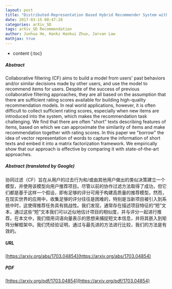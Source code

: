 ```yaml
---
layout: post
title: "Distributed-Representation Based Hybrid Recommender System with Short Item Descriptions"
date: 2017-03-15 00:47:28
categories: arXiv_SD
tags: arXiv_SD Recommendation
author: Junhua He, Hankz Hankui Zhuo, Jarvan Law
mathjax: true
---
```


* content
{:toc}

##### Abstract
Collaborative filtering (CF) aims to build a model from users' past behaviors and/or similar decisions made by other users, and use the model to recommend items for users. Despite of the success of previous collaborative filtering approaches, they are all based on the assumption that there are sufficient rating scores available for building high-quality recommendation models. In real world applications, however, it is often difficult to collect sufficient rating scores, especially when new items are introduced into the system, which makes the recommendation task challenging. We find that there are often "short" texts describing features of items, based on which we can approximate the similarity of items and make recommendation together with rating scores. In this paper we "borrow" the idea of vector representation of words to capture the information of short texts and embed it into a matrix factorization framework. We empirically show that our approach is effective by comparing it with state-of-the-art approaches.

##### Abstract (translated by Google)
协同过滤（CF）旨在从用户的过去行为和/或由其他用户做出的类似决策建立一个模型，并使用该模型向用户推荐项目。尽管以前的协作过滤方法取得了成功，但它们都是基于这样一个假设，即有足够的评分可用于构建高质量的推荐模型。然而，在现实世界的应用中，收集足够的评分往往是困难的，特别是当新项目被引入到系统中时，这使得推荐任务具有挑战性。我们发现，通常存在描述项目特征的“短”文本，通过这些“短”文本我们可以近似地估计项目的相似度，并与评分一起进行推荐。在本文中，我们借用词语向量表示的思想来捕捉短文本信息，并将其嵌入到矩阵分解框架中。我们凭经验证明，通过与最先进的方法进行比较，我们的方法是有效的。

##### URL
[https://arxiv.org/abs/1703.04854](https://arxiv.org/abs/1703.04854)

##### PDF
[https://arxiv.org/pdf/1703.04854](https://arxiv.org/pdf/1703.04854)


